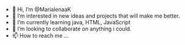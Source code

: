 - 👋 Hi, I’m @MarialenaaK
- 👀 I’m interested in new ideas and projects that will make me better.
- 🌱 I’m currently learning java, HTML, JavaScript
- 💞️ I’m looking to collaborate on anything i could.
- 📫 How to reach me ...

<!---
MarialenaaK/MarialenaaK is a ✨ special ✨ repository because its `README.md` (this file) appears on your GitHub profile.
You can click the Preview link to take a look at your changes.
--->
